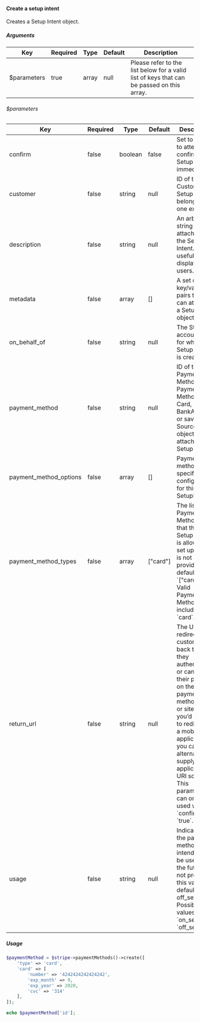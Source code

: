 #### Create a setup intent

Creates a Setup Intent object.

##### Arguments

<table>
    <thead>
        <th>Key</th>
        <th>Required</th>
        <th>Type</th>
        <th>Default</th>
        <th>Description</th>
    </thead>
    <tbody>
        <tr>
            <td>$parameters</td>
            <td>true</td>
            <td>array</td>
            <td>null</td>
            <td>Please refer to the list below for a valid list of keys that can be passed on this array.</td>
        </tr>
    </tbody>
</table>

###### $parameters

<table>
    <thead>
        <th>Key</th>
        <th>Required</th>
        <th>Type</th>
        <th>Default</th>
        <th>Description</th>
    </thead>
    <tbody>
        <tr>
            <td>confirm</td>
            <td>false</td>
            <td>boolean</td>
            <td>false</td>
            <td>Set to `true` to attempt to confirm this Setup Intent immediately.</td>
        </tr>
        <tr>
            <td>customer</td>
            <td>false</td>
            <td>string</td>
            <td>null</td>
            <td>ID of the Customer this Setup Intent belongs to, if one exists.</td>
        </tr>
        <tr>
            <td>description</td>
            <td>false</td>
            <td>string</td>
            <td>null</td>
            <td>An arbitrary string attached to the Setup Intent. Often useful for displaying to users.</td>
        </tr>
        <tr>
            <td>metadata</td>
            <td>false</td>
            <td>array</td>
            <td>[]</td>
            <td>A set of key/value pairs that you can attach to a Setup Intent object.</td>
        </tr>
        <tr>
            <td>on_behalf_of</td>
            <td>false</td>
            <td>string</td>
            <td>null</td>
            <td>The Stripe account ID for which this Setup Intent is created.</td>
        </tr>
        <tr>
            <td>payment_method</td>
            <td>false</td>
            <td>string</td>
            <td>null</td>
            <td>ID of the Payment Method (a Payment Method, Card, BankAccount, or saved Source object) to attach to this Setup Intent.</td>
        </tr>
        <tr>
            <td>payment_method_options</td>
            <td>false</td>
            <td>array</td>
            <td>[]</td>
            <td>Payment-method-specific configuration for this SetupIntent.</td>
        </tr>
        <tr>
            <td>payment_method_types</td>
            <td>false</td>
            <td>array</td>
            <td>["card"]</td>
            <td>The list of Payment Method types that this Setup Intent is allowed to set up. If this is not provided, defaults to `["card"]`. Valid Payment Method types include: `card`.</td>
        </tr>
        <tr>
            <td>return_url</td>
            <td>false</td>
            <td>string</td>
            <td>null</td>
            <td>The URL to redirect your customer back to after they authenticate or cancel their payment on the payment method’s app or site. If you’d prefer to redirect to a mobile application, you can alternatively supply an application URI scheme. This parameter can only be used with `confirm` is `true`.</td>
        </tr>
        <tr>
            <td>usage</td>
            <td>false</td>
            <td>string</td>
            <td>null</td>
            <td>Indicates how the payment method is intended to be used in the future. If not provided, this value defaults to off_session. Possible values: `on_session`, `off_session`.</td>
        </tr>
    </tbody>
</table>

##### Usage

```php
$paymentMethod = $stripe->paymentMethods()->create([
    'type' => 'card',
    'card' => [
        'number' => '4242424242424242',
        'exp_month' => 9,
        'exp_year' => 2020,
        'cvc' => '314'
    ],
]);

echo $paymentMethod['id'];
```
